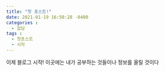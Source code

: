 ```yaml
---
title: "첫 포스트!"
date: 2021-01-19 16:50:28 -0400
categories :
  - 잡담
tags : 
  - 첫포스트 
  - 시작
---
```


이제 블로그 시작!
이곳에는 내가 공부하는 것들이나 정보를 올릴 것이다
